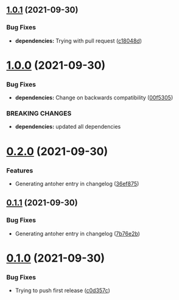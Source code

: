 ## [1.0.1](https://github.com/ortegasa1/release-test-repo/compare/v1.0.0...v1.0.1) (2021-09-30)


### Bug Fixes

* **dependencies:** Trying with pull request ([c18048d](https://github.com/ortegasa1/release-test-repo/commit/c18048d4dd1f6c623a355843e7997624660f2d7f))



# [1.0.0](https://github.com/ortegasa1/release-test-repo/compare/v0.2.0...v1.0.0) (2021-09-30)


### Bug Fixes

* **dependencies:** Change on backwards compatibility ([00f5305](https://github.com/ortegasa1/release-test-repo/commit/00f53052d67a6acdd93cb5c73ab71e50231fd2c5))


### BREAKING CHANGES

* **dependencies:** updated all dependencies



# [0.2.0](https://github.com/ortegasa1/release-test-repo/compare/v0.1.1...v0.2.0) (2021-09-30)


### Features

* Generating antoher entry in changelog ([36ef875](https://github.com/ortegasa1/release-test-repo/commit/36ef875ce31fd8f45fe5f15dd91c3cc3e5c9f561))



## [0.1.1](https://github.com/ortegasa1/release-test-repo/compare/v0.1.0...v0.1.1) (2021-09-30)


### Bug Fixes

* Generating antoher entry in changelog ([7b76e2b](https://github.com/ortegasa1/release-test-repo/commit/7b76e2b8ba6ff96dc6b0f502444152686c83e02d))



# [0.1.0](https://github.com/ortegasa1/release-test-repo/compare/c0d357c3e7cf2e51b583cdb51fc49103a103a336...v0.1.0) (2021-09-30)


### Bug Fixes

* Trying to push first release ([c0d357c](https://github.com/ortegasa1/release-test-repo/commit/c0d357c3e7cf2e51b583cdb51fc49103a103a336))



